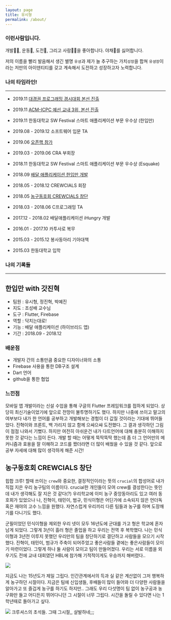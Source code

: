 ```yaml
---
layout: page
title: 유시형
permalink: /about/
---
```


### 이런사람입니다.  
개발👨‍💻, 운동🏀, 도전💪, 그리고 사람🙆‍♂️을 좋아합니다. 야채🥦를 싫어합니다.  

저의 이름을 빨리 발음해서 생긴 별명 ```유셩```과 제가 늘 추구하는 가치```성장```을 합쳐 ```유셩장```이라는 저만의 아이덴티티를 갖고 계속해서 도전하고 성장하고자 노력합니다.  

### 나의 타임라인!  
* * *  

* 2019.11 [대경권 프로그래밍 경시대회 본선 진출](https://sihyungyou.github.io/%EB%8C%80%EA%B2%BD%EA%B6%8C%EB%B3%B8%EC%84%A0/)  

* 2019.11 [ACM-ICPC 예선 교내 3위, 본선 진출](https://sihyungyou.github.io/acmicpc2019/)  

* 2019.11 한동대학교 SW Festival 스마트 애플리케이션 부문 우수상 (한입만)  

* 2019.08 - 2019.12 소프트웨어 입문 TA  

* 2019.06 [오픈핵 참가](https://sihyungyou.github.io/openhack-2019/)  

* 2019.03 - 2019.06 CRA 부회장  

* 2018.11 한동대학교 SW Festival 스마트 애플리케이션 부문 우수상 (Esquake)  

* 2018.09 <a href='#onebite'>배달 애플리케이션 한입만 개발</a>  

* 2018.05 - 2018.12 CREWCIALS 회장  

* 2018.05 <a href='#crewcials'>농구동호회 CREWCIALS 창단</a>  

* 2018.03 - 2018.06 C프로그래밍 TA  

* 2017.12 - 2018.02 배달애플리케이션 iHungry 개발  

* 2016.01 - 2017.10 카투사로 복무  

* 2015.03 - 2015.12 봉사동아리 기아대책  

* 2015.03 한동대학교 입학  

### 나의 기록들  
* * *  

<h2 id='onebite'> 한입만 with 갓진혁</h2>  

- 팀원 : 유시형, 정진혁, 박예진  
- 지도 : 조성배 교수님  
- 도구 : Flutter, Firebase  
- 역할 : 닥치는대로!  
- 기능 : 배달 애플리케이션 (하이브리드 앱)  
- 기간 : 2018.09 - 2018.12  

### 배운점  
- 개발자 간의 소통만큼 중요한 디자이너와의 소통  
- Firebase 사용을 통한 DB구조 설계  
- Dart 언어  
- github을 통한 협업  

### 느낀점  
모바일 앱 개발이라는 신설 수업을 통해 구글의 Flutter 프레임워크를 접하게 되었다. 상당히 최신기술이었기에 앞으로 전망이 불투명하기도 했다. 하지만 나중에 쓰이고 말고의 여부보다 내가 한 언어를 공부하고 개발해보는 경험이 더 값질 것이라는 기대에 뛰어들었다. 진혁이와 프론트, 백 가리지 않고 함께 으쌰으쌰 도전했다. 그 결과 생각하던 그림이 점점 나와서 기뻤다. 하지만 여전히 아쉬운건 내가 다트언어에 대해 충분히 이해하지 못한 것 같다는 느낌이 든다. 개발 할 때는 어떻게 뚝딱뚝딱 했는데 좀 더 그 언어만의 메커니즘과 효용을 잘 이해하고 코드를 짰더라면 더 많이 배웠을 수 있을 것 같다. 앞으로 공부 자세에 대해 많이 생각하게 해준 시간!  

<h2 id='crewcials'> 농구동호회 CREWCIALS 창단</h2>  

힙합 크루! 할때 쓰이는 ```crew```와 중요한, 결정적인이라는 뜻의 ```crucial```의 합성어로 내가 직접 지은 우리 농구팀의 이름이다. crucial한 개인들이 모여 crew를 결성한다는 뜻인데 내가 생각해도 잘 지은 것 같다(?) 우리학교에 이미 농구 중앙동아리도 있고 여러 동호회가 있었으나 나, 진혁이, 태민이, 범규, 민식이형은 어딘가에 소속되지 않은 언더독 혹은 재야의 고수 느낌을 원했다. 자연스럽게 우리끼리 다른 팀들과 농구를 하며 도장깨기를 다니기도 했다.  

군필이었던 민식이형을 제외한 우리 넷이 모두 16년도에 군대를 가고 형은 학교에 혼자 남게 되었다. 그렇게 3년이 흘러 형은 졸업을 하고 우리는 전역 후 복학했다. 나는 민식이형과 3년전 이루지 못했던 우리만의 팀을 창단하기로 결단하고 사람들을 모으기 시작했다. 진혁이, 태민이, 범규가 주축이 되어주었고 좋은사람들 곁에는 좋은사람들이 모이기 마련이었다. 그렇게 하나 둘 사람이 모이고 팀이 만들어졌다. 우리는 서로 이름을 외우기도 전에 교내 대회였던 HBL에 참가해 기적적이게도 우승까지 해버렸다..  

<img src="https://user-images.githubusercontent.com/35067611/87325736-cfb35e00-c56c-11ea-83ef-4adb294e1f2b.jpg">  

지금도 나는 15년도가 제일 그립다. 인간관계에서의 득과 실 같은 계산없이 그저 행복하게 농구하던 시절이다. 지금은 팀에 신입생들, 후배들이 많이 들어와 더 다양한 사람들을 알아가고 또 즐겁게 농구를 하기도 하지만.. 그래도 우리 다섯명이 팀 없이 농구공과 농구화만 들고 어디든지 뛰어다니던 그 시절이 너무 그립다. 시간을 돌릴 수 있다면 나는 1학년때로 돌아가고 싶다.  

<img src="https://user-images.githubusercontent.com/35067611/87325872-f83b5800-c56c-11ea-8ec0-d716de9a87f8.jpeg">
크루셔스의 초석들. 그때 그시절,, 살발하네;;;  
